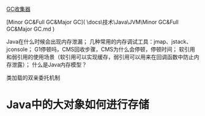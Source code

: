 [GC收集器]( \docs\技术\Java\JVM\GC收集器.md )

[Minor GC&Full GC&Major GC]( \docs\技术\Java\JVM\Minor GC&Full GC&Major GC.md  )

Java在什么时候会出现内存泄漏；
几种常用的内存调试工具：jmap、jstack、jconsole；
G1停顿吗，CMS回收步骤，CMS为什么会停顿，停顿时间；
软引用和弱引用的使用场景（软引用可以实现缓存，弱引用可以用来在回调函数中防止内存泄露）；
什么是Java内存模型？

类加载的双亲委托机制



# Java中的大对象如何进行存储

